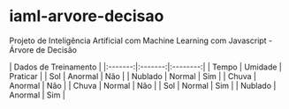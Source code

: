 # iaml-arvore-decisao
Projeto de Inteligência Artificial com Machine Learning com Javascript - Árvore de Decisão


|  Dados de Treinamento        |
|:-------:|:-------:|:--------:|
|  Tempo  | Umidade | Praticar |
|   Sol   | Anormal |    Não   |
| Nublado |  Normal |    Sim   |
|  Chuva  | Anormal |    Não   |
|  Chuva  |  Normal |    Não   |
|   Sol   |  Normal |    Sim   |
| Nublado | Anormal |    Sim   |